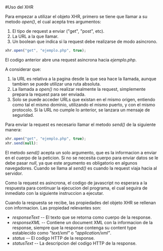 #Uso del XHR

Para empezar a utilizar el objeto XHR, primero se tiene que llamar a su metodo _open()_, el cual acepta tres argumentos:

1. El tipo de request a enviar ("get", "post", etc).
2. La URL a la que llamar.
3. Un boolean que indica si la request debe realizarse de modo asincrono.

```javascript
xhr.open("get", "ejemplo.php", true);
```

El codigo anterior abre una request asincrona hacia _ejemplo.php_.

A considerar que:
1. la URL es relativa a la pagina desde la que sea hace la llamada, aunque tambien se puede utilizar una ruta absoluta.
2. La llamada a _open()_ no realizar realmente la request, simplemente prepara la request para ser enviada.
3. Solo se puede acceder URLs que existan en el mismo origen, entiendo como tal el mismo dominio, utilizando el mismo puerto, y con el mismo protocolo. Si la URL no cumple lo anterior, se lanzara un mensaje de seguridad.

Para enviar la request es necesario llamar el metodo _send()_ de la siguiente manera:
```javascript
xhr.open("get", "ejemplo.php", true);
xhr.send(null):
```

El metodo _send()_ acepta un solo argumento, que es la informacion a enviar en el cuerpo de la peticion. Si no se necesita cuerpo para enviar datos se le debe pasar _null_, ya que este argumento es obligatorio en algunos navegadores. Cuando se llama al _send()_ es cuando la request viaja hacia al servidor.

Como la request es asincrona, el codigo de javascript no esperara a la respuesta para continuar la ejecucion del programa, el cual seguira de inmediato con la siguiente instruccion a ejecutar.

Cuando la respuesta se recibe, las propiedades del objeto XHR se rellenan con informacion. Las propiedad relevantes son:
* _responseText_ -- El texto que se retorna como cuerpo de la response.
* _responseXML_ -- Contiene un document XML con la informacion de la response, siempre que la response contenga su content type establecido como _"text/xml"_ o _"application/xml"_.
* _status_ -- El codigo HTTP de la response.
* _statusText_ -- La descripcion del codigo HTTP de la response.

